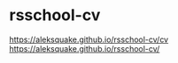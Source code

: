 # rsschool-cv
https://aleksquake.github.io/rsschool-cv/cv
https://aleksquake.github.io/rsschool-cv/
